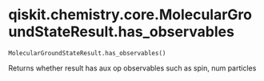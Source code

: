 # qiskit.chemistry.core.MolecularGroundStateResult.has\_observables

`MolecularGroundStateResult.has_observables()`

Returns whether result has aux op observables such as spin, num particles
